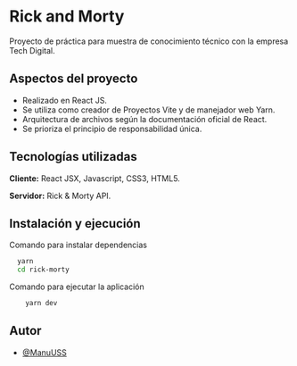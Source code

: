 
# Rick and Morty

Proyecto de práctica para muestra de conocimiento técnico con la empresa 
Tech Digital.
 

## Aspectos del proyecto

- Realizado en React JS.
- Se utiliza como creador de Proyectos Vite y de manejador web Yarn.
- Arquitectura de archivos según la documentación oficial de React.
- Se prioriza el principio de responsabilidad única.



## Tecnologías utilizadas

**Cliente:** React JSX, Javascript, CSS3, HTML5.

**Servidor:** Rick & Morty API.


## Instalación y ejecución

Comando para instalar dependencias

```bash
  yarn
  cd rick-morty
```

Comando para ejecutar la aplicación
```bash
    yarn dev
```
    
## Autor

- [@ManuUSS](https://github.com/ManuUSS)

